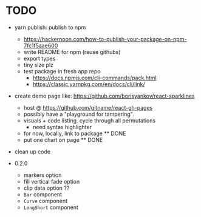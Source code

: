 # TODO

- yarn publish: publish to npm

  - https://hackernoon.com/how-to-publish-your-package-on-npm-7fc1f5aae600
  - write README for npm (reuse githubs)
  - export types
  - tiny size plz
  - test package in fresh app repo
    - https://docs.npmjs.com/cli-commands/pack.html
    - https://classic.yarnpkg.com/en/docs/cli/link/

- create demo page like: https://github.com/borisyankov/react-sparklines

  - host @ https://github.com/gitname/react-gh-pages
  - possibly have a "playground for tampering".
  - visuals + code listing. cycle through all permutations
    - need syntax highlighter
  - for now, locally, link to package \*\* DONE
  - put one chart on page \*\* DONE

- clean up code

- 0.2.0
  - markers option
  - fill vertical fade option
  - clip data option ??
  - `Bar` component
  - `Curve` component
  - `LongShort` component
